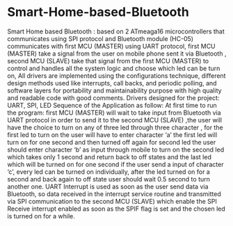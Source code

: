 # Smart-Home-based-Bluetooth
Smart Home based Bluetooth : based on 2 ATmeaga16 microcontrollers that communicates using SPI protocol and Bluetooth module (HC-05) communicates with first MCU (MASTER) using UART protocol, first MCU (MASTER) take a signal from the user on mobile phone sent it via Bluetooth , second MCU (SLAVE) take that signal from the first MCU (MASTER) to control and handles all the system logic and choose which led can be turn on, All drivers are implemented using the configurations technique, different design methods used like interrupts, call backs, and periodic polling, and software layers for portability and maintainability purpose with high quality and readable code with good comments. Drivers designed for the project: UART, SPI, LED Sequence of the Application as follow:
At first time to run the program: first MCU (MASTER) will wait to take input from Bluetooth via UART protocol in order to send it to the second MCU (SLAVE) ,the user will have the choice to turn on any of three led through three character , for the first led to turn on the user will have to enter character ‘a’ the first led will turn on for one second and then turned off again for second led the user should enter character ‘b’ as input through mobile to turn on the second led which takes only 1 second and return back to off states and the last led which will be turned on for one second if the user send a input of character ‘c’, every led can be turned on individually, after the led turned on for a second and back again to off state user should wait 0.5 second to turn another one. UART Interrupt is used as soon as the user send data via Bluetooth, so data received in the interrupt service routine and transmitted via SPI communication to the second MCU (SLAVE) which enable the SPI Receive interrupt enabled as soon as the SPIF flag is set and the chosen led is turned on for a while.

